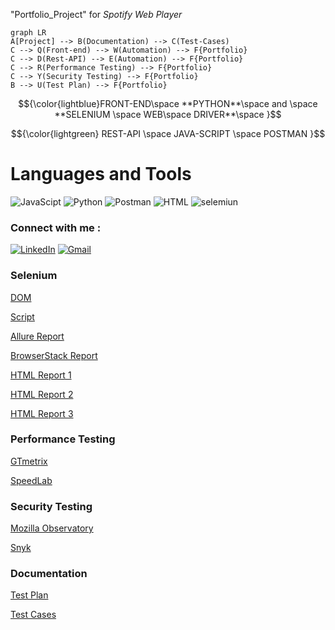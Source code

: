 "Portfolio_Project" for _Spotify Web Player_
```mermaid
graph LR
A[Project] --> B(Documentation) --> C(Test-Cases)
C --> Q(Front-end) --> W(Automation) --> F{Portfolio}
C --> D(Rest-API) --> E(Automation) --> F{Portfolio}
C --> R(Performance Testing) --> F{Portfolio}
C --> Y(Security Testing) --> F{Portfolio}
B --> U(Test Plan) --> F{Portfolio}
```
$${\color{lightblue}FRONT-END\space **PYTHON**\space and \space **SELENIUM \space WEB\space DRIVER**\space  }$$

$${\color{lightgreen} REST-API \space JAVA-SCRIPT \space POSTMAN }$$

# Languages and Tools 
![JavaScipt](https://img.shields.io/badge/-JavaScript-090909?style=for-the-badge&logo=JavaScript&logoColor=yellow)
![Python](https://img.shields.io/badge/-Python-090909?style=for-the-badge&logo=Python&logoColor=blue)
![Postman](https://img.shields.io/badge/-postman-090909?style=for-the-badge&logo=postman&logoColor=orange)
![HTML](https://img.shields.io/badge/-HTML5-090909?style=for-the-badge&logo=HTML5&logoColor=orange)
![selemiun](https://img.shields.io/badge/-selenium-090909?style=for-the-badge&logo=selenium&logoColor=darkred)


### Connect with me : 
[![LinkedIn](https://img.shields.io/badge/-LinkedIn-090909?style=for-the-badge&logo=LinkedIn&logoColor=blue)](https://www.linkedin.com/in/elena-olkhovskaia/)
[![Gmail](https://img.shields.io/badge/-Email-090909?style=for-the-badge&logo=Gmail&logoColor=rd)](mailto:olkhovsky.e@gmail.com)

### Selenium 
[DOM](https://github.com/olxovsky/QA_Portfolio/blob/main/02_Selenium%20WebDriver/UnitTest/helpers.py)

[Script](https://github.com/olxovsky/QA_Portfolio/blob/main/02_Selenium%20WebDriver/UnitTest/Spotify_Web_player_UnitTest.py)

[Allure Report](https://github.com/olxovsky/QA_Portfolio/blob/main/02_Selenium%20WebDriver/AllureReport/Allure_Report_Spotify_WebPlayer_UnitTest.url)

[BrowserStack Report](https://github.com/olxovsky/QA_Portfolio/blob/main/02_Selenium%20WebDriver/BrowserStack/BrowserStack_Spotify_Web_Player_Build%20report.pdf)

[HTML Report 1](https://github.com/olxovsky/QA_Portfolio/blob/main/02_Selenium%20WebDriver/HtmlReports/TestResults___main__.Chrome_Spotify_Web_Player_2022-11-13_17-57-05.html)

[HTML Report 2](https://github.com/olxovsky/QA_Portfolio/blob/main/02_Selenium%20WebDriver/HtmlReports/TestResults___main__.Edge_Spotify_Web_Player_2022-11-13_17-57-05.html)

[HTML Report 3](https://github.com/olxovsky/QA_Portfolio/blob/main/02_Selenium%20WebDriver/HtmlReports/TestResults___main__.Firefox_Spotify_Web_Player_2022-11-13_17-57-05.html)

### **Performance Testing**
[GTmetrix](https://github.com/olxovsky/QA_Portfolio/blob/main/03_Performance%20Test/Performance_Test_GTmetrix-report-open.spotify.com.pdf)

[SpeedLab](https://github.com/olxovsky/QA_Portfolio/blob/main/03_Performance%20Test/Performance_Test_SpeedLab_%20open.spotify.com.html)

### **Security Testing**

[Mozilla Observatory](https://github.com/olxovsky/QA_Portfolio/blob/main/04_Security%20Testing/Mozilla%20Observatory%20__%20Scan%20Results%20for%20open.spotify.com.pdf)

[Snyk](https://github.com/olxovsky/QA_Portfolio/blob/main/04_Security%20Testing/Security%20Analysis%20for_%20open.spotify.com_%20Snyk.pdf)

### **Documentation**

[Test Plan](https://github.com/olxovsky/QA_Portfolio/blob/main/Test%20Plan%20Spotify%20Web%20Player.pdf)

[Test Cases](https://github.com/olxovsky/QA_Portfolio/blob/main/01_Documentation/Cross-browser%20Matrix%20and%20TC_Spotify.pdf)

